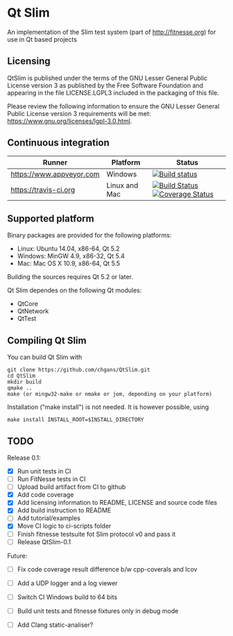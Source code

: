 # Qt Slim

An implementation of the Slim test system (part of http://fitnesse.org) for use in Qt based projects

## Licensing

QtSlim is published under the terms of the GNU Lesser General Public
License version 3 as published by the Free Software Foundation and
appearing in the file LICENSE.LGPL3 included in the packaging of this
file.

Please review the following information to ensure the GNU Lesser
General Public License version 3 requirements will be met:
https://www.gnu.org/licenses/lgpl-3.0.html.

## Continuous integration

| Runner | Platform | Status |
|--------|----------|--------|
| https://www.appveyor.com | Windows | [![Build status](https://ci.appveyor.com/api/projects/status/jj5oa6n0cls5puaw?svg=true)](https://ci.appveyor.com/project/chgans/qtslim) |
| https://travis-ci.org | Linux and Mac | [![Build Status](https://travis-ci.org/chgans/QtSlim.svg?branch=master)](https://travis-ci.org/chgans/QtSlim) [![Coverage Status](https://coveralls.io/repos/github/chgans/QtSlim/badge.svg?branch=master)](https://coveralls.io/github/chgans/QtSlim?branch=master) |

## Supported platform

Binary packages are provided for the following platforms:
- Linux: Ubuntu 14.04, x86-64, Qt 5.2
- Windows: MinGW 4.9, x86-32, Qt 5.4
- Mac: Mac OS X 10.9, x86-64, Qt 5.5

Building the sources requires Qt 5.2 or later.

Qt Slim dependes on the following Qt modules:
- QtCore
- QtNetwork
- QtTest

## Compiling Qt Slim

You can build Qt Slim with

    git clone https://github.com/chgans/QtSlim.git
    cd QtSlim
    mkdir build
    qmake ..
    make (or mingw32-make or nmake or jom, depending on your platform)

Installation ("make install") is not needed. It is however possible, using

    make install INSTALL_ROOT=$INSTALL_DIRECTORY

## TODO

Release 0.1:

- [X] Run unit tests in CI
- [ ] Run FitNesse tests in CI
- [ ] Upload build artifact from CI to github
- [X] Add code coverage
- [X] Add licensing information to README, LICENSE and source code files
- [X] Add build instruction to README
- [ ] Add tutorial/examples
- [X] Move CI logic to ci-scripts folder
- [ ] Finish fitnesse testsuite fot Slim protocol v0 and pass it
- [ ] Release QtSlim-0.1

Future:

- [ ] Fix code coverage result difference b/w cpp-coverals and lcov
- [ ] Add a UDP logger and a log viewer
- [ ] Switch CI Windows build to 64 bits
- [ ] Build unit tests and fitnesse fixtures only in debug mode
- [ ] Add Clang static-analiser?

